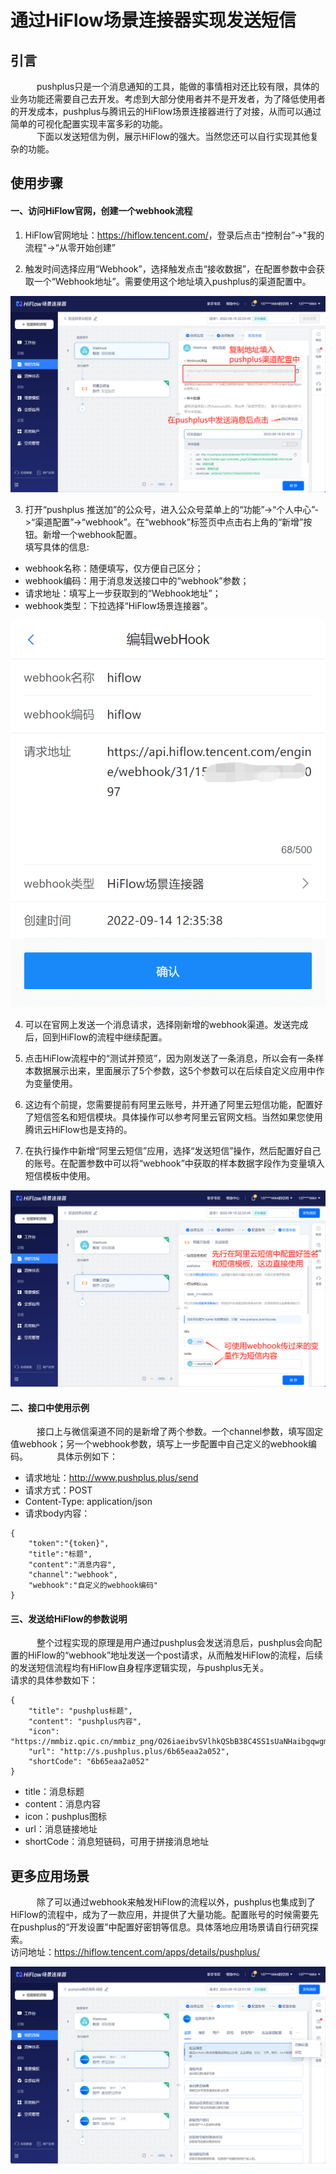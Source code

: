 # 通过HiFlow场景连接器实现发送短信

## 引言
　&emsp;&emsp;pushplus只是一个消息通知的工具，能做的事情相对还比较有限，具体的业务功能还需要自己去开发。考虑到大部分使用者并不是开发者，为了降低使用者的开发成本，pushplus与腾讯云的HiFlow场景连接器进行了对接，从而可以通过简单的可视化配置实现丰富多彩的功能。\
　&emsp;&emsp;下面以发送短信为例，展示HiFlow的强大。当然您还可以自行实现其他复杂的功能。
 
## 使用步骤
#### 一、访问HiFlow官网，创建一个webhook流程
1. HiFlow官网地址：<a href="https://hiflow.tencent.com/" target="_blank">https://hiflow.tencent.com/</a>，登录后点击“控制台”->"我的流程"->“从零开始创建”

2. 触发时间选择应用“Webhook”，选择触发点击“接收数据”，在配置参数中会获取一个“Webhook地址”。需要使用这个地址填入pushplus的渠道配置中。

![](../images/hiflow1.png)

3. 打开“pushplus 推送加”的公众号，进入公众号菜单上的“功能”->“个人中心”->“渠道配置”->“webhook”。在“webhook”标签页中点击右上角的“新增”按钮。新增一个webhook配置。\
填写具体的信息:
- webhook名称：随便填写，仅方便自己区分；
- webhook编码：用于消息发送接口中的“webhook”参数；
- 请求地址：填写上一步获取到的“Webhook地址”；
- webhook类型：下拉选择“HiFlow场景连接器”。

![](../images/hiflow2.png)

4. 可以在官网上发送一个消息请求，选择刚新增的webhook渠道。发送完成后，回到HiFlow的流程中继续配置。

5. 点击HiFlow流程中的“测试并预览”，因为刚发送了一条消息，所以会有一条样本数据展示出来，里面展示了5个参数，这5个参数可以在后续自定义应用中作为变量使用。

6. 这边有个前提，您需要提前有阿里云账号，并开通了阿里云短信功能，配置好了短信签名和短信模块。具体操作可以参考阿里云官网文档。当然如果您使用腾讯云HiFlow也是支持的。

7. 在执行操作中新增“阿里云短信”应用，选择“发送短信”操作，然后配置好自己的账号。在配置参数中可以将“webhook”中获取的样本数据字段作为变量填入短信模板中使用。

![](../images/hiflow3.png)

#### 二、接口中使用示例
　&emsp;&emsp;接口上与微信渠道不同的是新增了两个参数。一个channel参数，填写固定值webhook；另一个webhook参数，填写上一步配置中自己定义的webhook编码。
　&emsp;&emsp;具体示例如下：
- 请求地址：http://www.pushplus.plus/send
- 请求方式：POST
- Content-Type: application/json
- 请求body内容：
```
{
    "token":"{token}",
    "title":"标题",
    "content":"消息内容",
    "channel":"webhook",
    "webhook":"自定义的webhook编码"
}
```

#### 三、发送给HiFlow的参数说明
　&emsp;&emsp;整个过程实现的原理是用户通过pushplus会发送消息后，pushplus会向配置的HiFlow的“webhook”地址发送一个post请求，从而触发HiFlow的流程，后续的发送短信流程均有HiFlow自身程序逻辑实现，与pushplus无关。\
请求的具体参数如下：
```
{
    "title": "pushplus标题",
	"content": "pushplus内容",	
    "icon": "https://mmbiz.qpic.cn/mmbiz_png/O26iaeibvSVlhkQSbB38C4SS1sUaNHaibgqwgmsiaIQLv5"
	"url": "http://s.pushplus.plus/6b65eaa2a052",
    "shortCode": "6b65eaa2a052"
}
```
- title：消息标题
- content：消息内容
- icon：pushplus图标
- url：消息链接地址
- shortCode：消息短链码，可用于拼接消息地址
 
## 更多应用场景
　&emsp;&emsp;除了可以通过webhook来触发HiFlow的流程以外，pushplus也集成到了HiFlow的流程中，成为了一款应用，并提供了大量功能。配置账号的时候需要先在pushplus的“开发设置”中配置好密钥等信息。具体落地应用场景请自行研究探索。\
访问地址：<a href="https://hiflow.tencent.com/apps/details/pushplus/" target="_blank">https://hiflow.tencent.com/apps/details/pushplus/</a>

 ![](../images/hiflow.png)